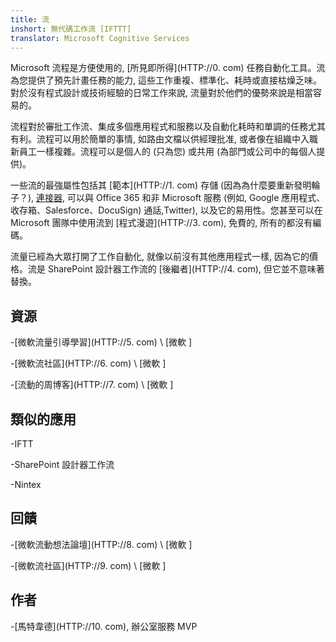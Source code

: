 ```yaml
---
title: 流
inshort: 無代碼工作流 [IFTTT]
translator: Microsoft Cognitive Services
---
```



Microsoft 流程是方便使用的, [所見即所得](HTTP://0. com) 任務自動化工具。流為您提供了預先計畫任務的能力, 這些工作重複、標準化、耗時或直接枯燥乏味。對於沒有程式設計或技術經驗的日常工作來說, 流量對於他們的優勢來說是相當容易的。

流程對於審批工作流、集成多個應用程式和服務以及自動化耗時和單調的任務尤其有利。流程可以用於簡單的事情, 如路由文檔以供經理批准, 或者像在組織中入職新員工一樣複雜。流程可以是個人的 (只為您) 或共用 (為部門或公司中的每個人提供)。

一些流的最強屬性包括其 [範本](HTTP://1. com) 存儲 (因為為什麼要重新發明輪子？), [連接器](HTTP://2), 可以與 Office 365 和非 Microsoft 服務 (例如, Google 應用程式、收存箱、Salesforce、DocuSign) 通話,Twitter), 以及它的易用性。您甚至可以在 Microsoft 團隊中使用流到 [程式漫遊](HTTP://3. com), 免費的, 所有的都沒有編碼。

流量已經為大眾打開了工作自動化, 就像以前沒有其他應用程式一樣, 因為它的價格。流是 SharePoint 設計器工作流的 [後繼者](HTTP://4. com), 但它並不意味著替換。

資源
---------

-[微軟流量引導學習](HTTP://5. com)
\ [微軟 \]

-[微軟流社區](HTTP://6. com)
\ [微軟 \]

-[流動的周博客](HTTP://7. com)
\ [微軟 \]

類似的應用
--------------------

-IFTT

-SharePoint 設計器工作流

-Nintex

回饋
--------------------

-[微軟流動想法論壇](HTTP://8. com)
\ [微軟 \]

-[微軟流社區](HTTP://9. com)
\ [微軟 \]

作者
---------

-[馬特韋德](HTTP://10. com), 辦公室服務 MVP


